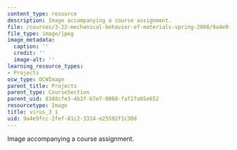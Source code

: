 ```yaml
---
content_type: resource
description: Image accompanying a course assignment.
file: /courses/3-22-mechanical-behavior-of-materials-spring-2008/9a4e9fcc2fef81c23314e25592f1c30d_virus_3_1.jpg
file_type: image/jpeg
image_metadata:
  caption: ''
  credit: ''
  image-alt: ''
learning_resource_types:
- Projects
ocw_type: OCWImage
parent_title: Projects
parent_type: CourseSection
parent_uid: 8388cfe3-4b2f-b7e7-0060-faf27a65e652
resourcetype: Image
title: virus_3_1
uid: 9a4e9fcc-2fef-81c2-3314-e25592f1c30d
---
```

Image accompanying a course assignment.

